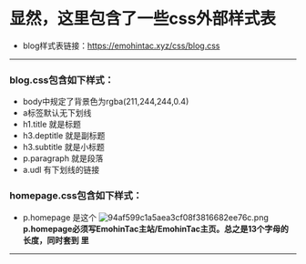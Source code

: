 # 显然，这里包含了一些css外部样式表
* blog样式表链接：https://emohintac.xyz/css/blog.css
---
### blog.css包含如下样式：
* body中规定了背景色为rgba(211,244,244,0.4)
* a标签默认无下划线
* h1.title 就是标题
* h3.deptitle 就是副标题
* h3.subtitle 就是小标题
* p.paragraph 就是段落
* a.udl 有下划线的链接
### homepage.css包含如下样式：
* p.homepage 是这个
![94af599c1a5aea3cf08f3816682ee76c.png](https://img.gejiba.com/images/94af599c1a5aea3cf08f3816682ee76c.png)
**p.homepage必须写EmohinTac主站/EmohinTac主页。总之是13个字母的长度，同时套到<a href="https://emohintac.xyz" style="text-decoration:none;"> </a>里**
---
